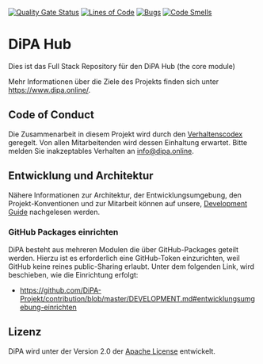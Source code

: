 [![Quality Gate Status](https://sonarcloud.io/api/project_badges/measure?project=DiPA-Projekt_dipa-hub&metric=alert_status)](https://sonarcloud.io/dashboard?id=DiPA-Projekt_dipa-hub) 
[![Lines of Code](https://sonarcloud.io/api/project_badges/measure?project=DiPA-Projekt_dipa-hub&metric=ncloc)](https://sonarcloud.io/dashboard?id=DiPA-Projekt_dipa-hub)
[![Bugs](https://sonarcloud.io/api/project_badges/measure?project=DiPA-Projekt_dipa-hub&metric=bugs)](https://sonarcloud.io/dashboard?id=DiPA-Projekt_dipa-hub)
[![Code Smells](https://sonarcloud.io/api/project_badges/measure?project=DiPA-Projekt_dipa-hub&metric=code_smells)](https://sonarcloud.io/dashboard?id=DiPA-Projekt_dipa-hub)

# DiPA Hub

Dies ist das Full Stack Repository für den DiPA Hub (the core module)

Mehr Informationen über die Ziele des Projekts finden sich unter https://www.dipa.online/.

## Code of Conduct

Die Zusammenarbeit in diesem Projekt wird durch den 
[Verhaltenscodex](https://github.com/DiPA-Projekt/contribution/blob/master/CODE_OF_CONDUCT.md) geregelt. Von 
allen Mitarbeitenden wird dessen Einhaltung erwartet. Bitte melden Sie inakzeptables Verhalten an info@dipa.online.

## Entwicklung und Architektur

Nähere Informationen zur Architektur, der Entwicklungsumgebung, den Projekt-Konventionen und zur Mitarbeit können 
auf unsere, [Development Guide](DEVELOPMENT.md) nachgelesen werden.

### GitHub Packages einrichten

DiPA besteht aus mehreren Modulen die über GitHub-Packages geteilt werden. Hierzu ist es erforderlich eine GitHub-Token einzurichten, weil GitHub keine reines public-Sharing erlaubt. Unter dem folgenden Link, wird beschieben, wie die Einrichtung erfolgt:

- https://github.com/DiPA-Projekt/contribution/blob/master/DEVELOPMENT.md#entwicklungsumgebung-einrichten

## Lizenz

DiPA wird unter der Version 2.0 der [Apache License](https://www.apache.org/licenses/LICENSE-2.0) entwickelt.
